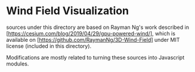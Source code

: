 # Wind Field Visualization

sources under this directory are based on Rayman Ng's work described in
[https://cesium.com/blog/2019/04/29/gpu-powered-wind/], which is available on [https://github.com/RaymanNg/3D-Wind-Field]
under MIT license (included in this directory).

Modifications are mostly related to turning these sources into Javascript modules.
